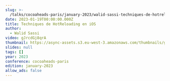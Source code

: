 ```yaml
---
slug: >-
  /talks/cocoaheads-paris/january-2023/walid-sassi-techniques-de-hotreloading-en-ios
date: 2023-01-19T00:00:00.000Z
title: Techniques de HotReloading en iOS
author:
  - Walid Sassi
video: gJrcdGj8qrA
thumbnail: https://async-assets.s3.eu-west-3.amazonaws.com/thumbnails/gJrcdGj8qrA.jpg
slides: null
tags: []
year: 2023
conference: cocoaheads-paris
edition: january-2023
allow_ads: false
---
```

